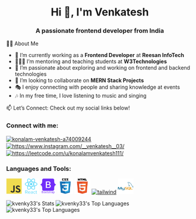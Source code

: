 <h1 align="center">Hi 👋, I'm Venkatesh</h1>
<h3 align="center">A passionate frontend developer from India</h3>

👩‍💻 About Me

- 🔭 I’m currently working as a **Frontend Developer** at **Reesan InfoTech**
- 👨🏻‍🏫 I’m mentoring and teaching students at **W3Technologies**
- 🧭 I’m passionate about exploring and working on frontend and backend technologies
- 👯 I’m looking to collaborate on **MERN Stack Projects**
- 🎭 I enjoy connecting with people and sharing knowledge at events
- 🎶 In my free time, I love listening to music and singing
  
📫 Let’s Connect: Check out my social links below!

<h3 align="left">Connect with me:</h3>
<p align="left">
<a href="https://linkedin.com/in/konalam-venkatesh-a74009244" target="blank"><img align="center" src="https://raw.githubusercontent.com/rahuldkjain/github-profile-readme-generator/master/src/images/icons/Social/linked-in-alt.svg" alt="konalam-venkatesh-a74009244" height="30" width="40" /></a>
<a href="https://instagram.com/https://www.instagram.com/__venkatesh__03/" target="blank"><img align="center" src="https://raw.githubusercontent.com/rahuldkjain/github-profile-readme-generator/master/src/images/icons/Social/instagram.svg" alt="https://www.instagram.com/__venkatesh__03/" height="30" width="40" /></a>
<a href="https://www.leetcode.com/https://leetcode.com/u/konalamvenkatesh111/" target="blank"><img align="center" src="https://raw.githubusercontent.com/rahuldkjain/github-profile-readme-generator/master/src/images/icons/Social/leet-code.svg" alt="https://leetcode.com/u/konalamvenkatesh111/" height="30" width="40" /></a>
</p>

<h3 align="left">Languages and Tools:</h3>
<p><a target="_blank" href="https://raw.githubusercontent.com/devicons/devicon/master/icons/javascript/javascript-original.svg" style="display: inline-block;"><img src="https://raw.githubusercontent.com/devicons/devicon/master/icons/javascript/javascript-original.svg" alt="javascript" width="42" height="42" /></a>
<a target="_blank" href="https://raw.githubusercontent.com/devicons/devicon/master/icons/react/react-original-wordmark.svg" style="display: inline-block;"><img src="https://raw.githubusercontent.com/devicons/devicon/master/icons/react/react-original-wordmark.svg" alt="react" width="42" height="42" /></a>
<a target="_blank" href="https://raw.githubusercontent.com/devicons/devicon/master/icons/bootstrap/bootstrap-plain-wordmark.svg" style="display: inline-block;"><img src="https://raw.githubusercontent.com/devicons/devicon/master/icons/bootstrap/bootstrap-plain-wordmark.svg" alt="bootstrap" width="42" height="42" /></a>
<a target="_blank" href="https://raw.githubusercontent.com/devicons/devicon/master/icons/css3/css3-original-wordmark.svg" style="display: inline-block;"><img src="https://raw.githubusercontent.com/devicons/devicon/master/icons/css3/css3-original-wordmark.svg" alt="css3" width="42" height="42" /></a>
<a target="_blank" href="https://raw.githubusercontent.com/devicons/devicon/master/icons/html5/html5-original-wordmark.svg" style="display: inline-block;"><img src="https://raw.githubusercontent.com/devicons/devicon/master/icons/html5/html5-original-wordmark.svg" alt="html5" width="42" height="42" /></a>
<a target="_blank" href="https://www.vectorlogo.zone/logos/tailwindcss/tailwindcss-icon.svg" style="display: inline-block;"><img src="https://www.vectorlogo.zone/logos/tailwindcss/tailwindcss-icon.svg" alt="tailwind" width="42" height="42" /></a>
<a target="_blank" href="https://raw.githubusercontent.com/devicons/devicon/master/icons/mysql/mysql-original-wordmark.svg" style="display: inline-block;"><img src="https://raw.githubusercontent.com/devicons/devicon/master/icons/mysql/mysql-original-wordmark.svg" alt="mysql" width="42" height="42" /></a></p>

![kvenky33's Stats](https://github-readme-stats.vercel.app/api?username=kvenky33&theme=default&show_icons=true&hide_border=true&count_private=true)
![kvenky33's Top Languages](https://github-readme-stats.vercel.app/api/top-langs/?username=kvenky33&theme=default&show_icons=true&hide_border=true&layout=compact)
![kvenky33's Top Languages](https://github-readme-stats.vercel.app/api/top-langs/?username=kvenky33&theme=default&show_icons=true&hide_border=true&layout=compact)
